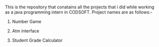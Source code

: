 This is the repository that conatains all the projects that i did while working as a java programming intern in CODSOFT.
Project names are as follows:-


1. Number Game

2. Atm interface
  
3. Student Grade Calculator
